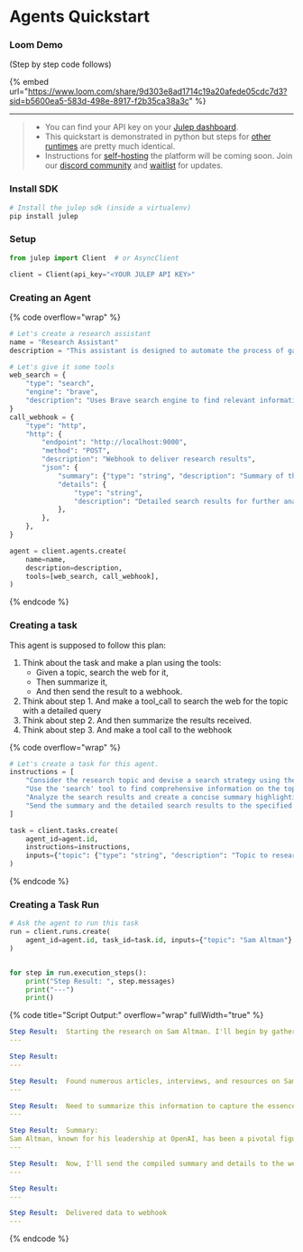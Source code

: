 # Agents Quickstart

### Loom Demo

(Step by step code follows)

{% embed url="https://www.loom.com/share/9d303e8ad1714c19a20afede05cdc7d3?sid=b5600ea5-583d-498e-8917-f2b35ca38a3c" %}

***

> * You can find your API key on your [Julep dashboard](https://platform.julep.ai).
> * This quickstart is demonstrated in python but steps for [other runtimes](../sdks/available-sdks.md) are pretty much identical.
> * Instructions for [self-hosting](../agents/self-hosting.md) the platform will be coming soon. Join our [discord community](https://discord.gg/Vfc85vpRyW) and [waitlist](https://julep.ai) for updates.

### Install SDK

```bash
# Install the julep sdk (inside a virtualenv)
pip install julep
```

### Setup

```python
from julep import Client  # or AsyncClient

client = Client(api_key="<YOUR JULEP API KEY>"
```

### Creating an Agent

{% code overflow="wrap" %}
```python
# Let's create a research assistant
name = "Research Assistant"
description = "This assistant is designed to automate the process of gathering, summarizing, and delivering research on specific topics using web searches and webhooks to integrate with other systems."

# Let's give it some tools
web_search = {
    "type": "search",
    "engine": "brave",
    "description": "Uses Brave search engine to find relevant information on the web.",
}
call_webhook = {
    "type": "http",
    "http": {
        "endpoint": "http://localhost:9000",
        "method": "POST",
        "description": "Webhook to deliver research results",
        "json": {
            "summary": {"type": "string", "description": "Summary of the research"},
            "details": {
                "type": "string",
                "description": "Detailed search results for further analysis",
            },
        },
    },
}

agent = client.agents.create(
    name=name,
    description=description,
    tools=[web_search, call_webhook],
)
```
{% endcode %}

### Creating a task

This agent is supposed to follow this plan:

1. Think about the task and make a plan using the tools:
   * Given a topic, search the web for it,
   * Then summarize it,
   * And then send the result to a webhook.
2. Think about step 1. And make a tool\_call to search the web for the topic with a detailed query
3. Think about step 2. And then summarize the results received.
4. Think about step 3. And make a tool call to the webhook

{% code overflow="wrap" %}
```python
# Let's create a task for this agent.
instructions = [
    "Consider the research topic and devise a search strategy using the provided tools.",
    "Use the 'search' tool to find comprehensive information on the topic from various web sources.",
    "Analyze the search results and create a concise summary highlighting the key points.",
    "Send the summary and the detailed search results to the specified webhook endpoint for integration into our system.",
]

task = client.tasks.create(
    agent_id=agent.id,
    instructions=instructions,
    inputs={"topic": {"type": "string", "description": "Topic to research"}},
)
```
{% endcode %}

### Creating a Task Run

```python
# Ask the agent to run this task
run = client.runs.create(
    agent_id=agent.id, task_id=task.id, inputs={"topic": "Sam Altman"}
)


for step in run.execution_steps():
    print("Step Result: ", step.messages)
    print("---")
    print()

```

{% code title="Script Output:" overflow="wrap" fullWidth="true" %}
```yaml
Step Result:  Starting the research on Sam Altman. I'll begin by gathering information from various sources on the web.
---

Step Result:  
---

Step Result:  Found numerous articles, interviews, and resources on Sam Altman, including his role at OpenAI, investments, and insights into technology and entrepreneurship.
---

Step Result:  Need to summarize this information to capture the essence of Sam Altman's impact.
---

Step Result:  Summary:
Sam Altman, known for his leadership at OpenAI, has been a pivotal figure in the tech industry, driving innovation and supporting startups. His insights on entrepreneurship and the future of AI have influenced a wide audience.
---

Step Result:  Now, I'll send the compiled summary and details to the webhook.
---

Step Result:  
---

Step Result:  Delivered data to webhook
---
```
{% endcode %}
